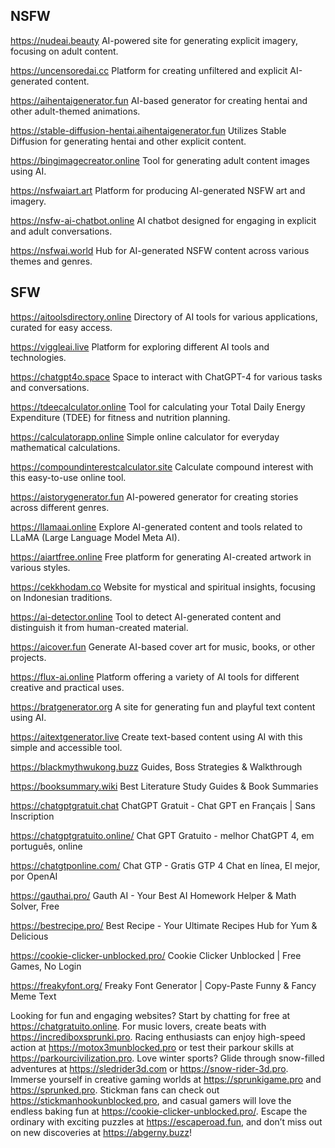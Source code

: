 ## **NSFW**

https://nudeai.beauty
AI-powered site for generating explicit imagery, focusing on adult content.

https://uncensoredai.cc
Platform for creating unfiltered and explicit AI-generated content.

https://aihentaigenerator.fun
AI-based generator for creating hentai and other adult-themed animations.

https://stable-diffusion-hentai.aihentaigenerator.fun
Utilizes Stable Diffusion for generating hentai and other explicit content.

https://bingimagecreator.online
Tool for generating adult content images using AI.

https://nsfwaiart.art
Platform for producing AI-generated NSFW art and imagery.

https://nsfw-ai-chatbot.online
AI chatbot designed for engaging in explicit and adult conversations.

https://nsfwai.world
Hub for AI-generated NSFW content across various themes and genres.


## **SFW**

https://aitoolsdirectory.online
Directory of AI tools for various applications, curated for easy access.

https://viggleai.live
Platform for exploring different AI tools and technologies.

https://chatgpt4o.space
Space to interact with ChatGPT-4 for various tasks and conversations.

https://tdeecalculator.online
Tool for calculating your Total Daily Energy Expenditure (TDEE) for fitness and nutrition planning.

https://calculatorapp.online
Simple online calculator for everyday mathematical calculations.

https://compoundinterestcalculator.site
Calculate compound interest with this easy-to-use online tool.

https://aistorygenerator.fun
AI-powered generator for creating stories across different genres.

https://llamaai.online
Explore AI-generated content and tools related to LLaMA (Large Language Model Meta AI).

https://aiartfree.online
Free platform for generating AI-created artwork in various styles.

https://cekkhodam.co
Website for mystical and spiritual insights, focusing on Indonesian traditions.

https://ai-detector.online
Tool to detect AI-generated content and distinguish it from human-created material.

https://aicover.fun
Generate AI-based cover art for music, books, or other projects.

https://flux-ai.online
Platform offering a variety of AI tools for different creative and practical uses.

https://bratgenerator.org
A site for generating fun and playful text content using AI.

https://aitextgenerator.live
Create text-based content using AI with this simple and accessible tool.

https://blackmythwukong.buzz Guides, Boss Strategies & Walkthrough

https://booksummary.wiki Best Literature Study Guides & Book Summaries

https://chatgptgratuit.chat ChatGPT Gratuit - Chat GPT en Français | Sans Inscription

https://chatgptgratuito.online/ Chat GPT Gratuito - melhor ChatGPT 4, em português, online

https://chatgtponline.com/ Chat GTP - Gratis GTP 4 Chat en línea, El mejor, por OpenAI

https://gauthai.pro/ Gauth AI - Your Best AI Homework Helper & Math Solver, Free

https://bestrecipe.pro/ Best Recipe - Your Ultimate Recipes Hub for Yum & Delicious

https://cookie-clicker-unblocked.pro/ Cookie Clicker Unblocked | Free Games, No Login

https://freakyfont.org/ Freaky Font Generator | Copy-Paste Funny & Fancy Meme Text

Looking for fun and engaging websites? Start by chatting for free at https://chatgratuito.online. For music lovers, create beats with https://incrediboxsprunki.pro. Racing enthusiasts can enjoy high-speed action at https://motox3munblocked.pro or test their parkour skills at https://parkourcivilization.pro. Love winter sports? Glide through snow-filled adventures at https://sledrider3d.com or https://snow-rider-3d.pro. Immerse yourself in creative gaming worlds at https://sprunkigame.pro and https://sprunked.pro. Stickman fans can check out https://stickmanhookunblocked.pro, and casual gamers will love the endless baking fun at https://cookie-clicker-unblocked.pro/. Escape the ordinary with exciting puzzles at https://escaperoad.fun, and don’t miss out on new discoveries at https://abgerny.buzz!

